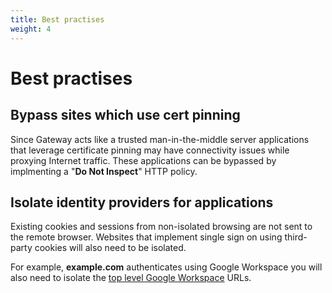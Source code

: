 ```yaml
---
title: Best practises
weight: 4
---
```


# Best practises

## Bypass sites which use cert pinning

Since Gateway acts like a trusted man-in-the-middle server applications that leverage certificate pinning may have connectivity issues while proxying Internet traffic. These applications can be bypassed by implmenting a "**Do Not Inspect**" HTTP policy.

## Isolate identity providers for applications

Existing cookies and sessions from non-isolated browsing are not sent to the remote browser. Websites that implement single sign on using third-party cookies will also need to be isolated.

For example, **example.com** authenticates using Google Workspace you will also need to isolate the [top level Google Workspace](https://support.google.com/a/answer/9012184) URLs.